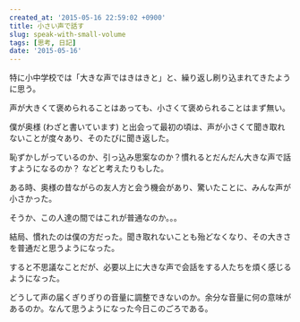 ```yaml
---
created_at: '2015-05-16 22:59:02 +0900'
title: 小さい声で話す
slug: speak-with-small-volume
tags: [思考, 日記]
date: '2015-05-16'
---
```


特に小中学校では「大きな声ではきはきと」と、繰り返し刷り込まれてきたように思う。

声が大きくて褒められることはあっても、小さくて褒められることはまず無い。

僕が奥様 (わざと書いています) と出会って最初の頃は、声が小さくて聞き取れないことが度々あり、そのたびに聞き返した。

恥ずかしがっているのか、引っ込み思案なのか？慣れるとだんだん大きな声で話すようになるのか？ などと考えたりもした。

ある時、奥様の昔ながらの友人方と会う機会があり、驚いたことに、みんな声が小さかった。

そうか、この人達の間ではこれが普通なのか。。。

結局、慣れたのは僕の方だった。聞き取れないことも殆どなくなり、その大きさを普通だと思うようになった。

すると不思議なことだが、必要以上に大きな声で会話をする人たちを煩く感じるようになった。

どうして声の届くぎりぎりの音量に調整できないのか。余分な音量に何の意味があるのか。なんて思うようになった今日このごろである。

